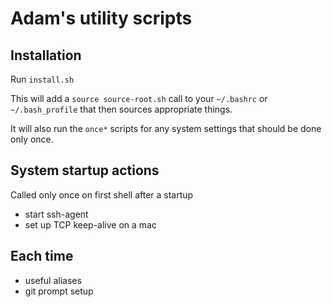 # Adam's utility scripts

## Installation

Run `install.sh`

This will add a `source source-root.sh` call to your `~/.bashrc` or `~/.bash_profile` that then sources appropriate things.

It will also run the `once*` scripts for any system settings that should be done only once.

## System startup actions

Called only once on first shell after a startup

* start ssh-agent
* set up TCP keep-alive on a mac

## Each time

* useful aliases
* git prompt setup
